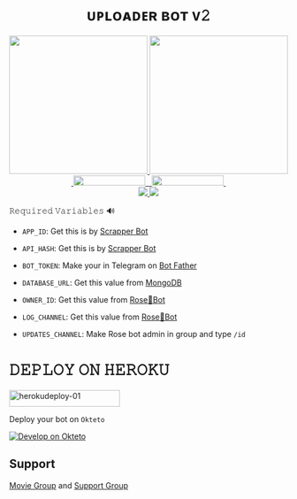 
<h1 align="center">
  <b> ᴜᴘʟᴏᴀᴅᴇʀ ʙᴏᴛ ᴠ𝟸 </b>
</h1>

<p align="center">
  <a href="https://www.python.org">
    <img src="http://ForTheBadge.com/images/badges/made-with-python.svg" width ="250">
  </a>
  <a href="https://t.me/ShadowKing9o">
    <img src="https://telegra.ph/file/93a7e33b65dc93349c0be.jpg" width="250">
  </a><br>
  <a href="https://t.me/ShadowsArena">
    &nbsp;<img src="https://img.shields.io/badge/Shadow%20Arena-Channel-blue?style=plastic&logo=Telegram" width="130" height="18">&nbsp;
  </a>
  <a href="https://t.me/+9Zhp_GdQVctiNjc1">
    &nbsp;<img src="https://img.shields.io/badge/Movie%20Addaa-Group-blue?style=plastic&logo=Telegram" width="130" height="18">&nbsp;
  </a>
  <br>
  <a href="https://github.com/MasterShad0w/Shadow-YT-Downloader-Bot/stargazers">
    <img src="https://img.shields.io/github/stars/MasterShad0w/Shadow-YT-Downloader-Bot?style=social">
  </a>
  <a href="https://github.com/MasterShad0w/Shadow-YT-Downloader-Bot/fork">
    <img src="https://img.shields.io/github/forks/MasterShad0w/Shadow-YT-Downloader-Bot?label=Fork&style=social">
  </a>  
</p>
  
𝚁𝚎𝚚𝚞𝚒𝚛𝚎𝚍 𝚅𝚊𝚛𝚒𝚊𝚋𝚕𝚎𝚜 🔊

* `APP_ID`: Get this is by [Scrapper Bot](https:/t.me/ShadowScrapperBot) 

* `API_HASH`: Get this is by [Scrapper Bot](https://t.me/ShadowScrapperBot)

* `BOT_TOKEN`: Make your in Telegram on [Bot Father](https://t.me/BotFather) 

* `DATABASE_URL`: Get this value from [MongoDB](https://www.mongodb.com) 

* `OWNER_ID`: Get this value from [Rose🌹Bot](https://t.me/missrose_bot) 

* `LOG_CHANNEL`: Get this value from [Rose🌹Bot](https://t.me/missrose_bot)

* `UPDATES_CHANNEL`: Make Rose bot admin in group and type ```/id```


<h1 align="left">
  <b> 𝙳𝙴𝙿𝙻𝙾𝚈 𝙾𝙽 𝙷𝙴𝚁𝙾𝙺𝚄 </b>
</h1>



<p align="left"><a href="https://heroku.com/deploy?template=https://github.com/MasterShad0w/Shadow-YT-Downloader-Bot">
    <img src="https://img.shields.io/badge/Deploy%20To Heroku-purple?style=for-the-badge&logo=Heroku" alt="herokudeploy-01" border="0" height="30" width="200"></a>
</p>


Deploy your bot on `Okteto`
  
[![Develop on Okteto](https://okteto.com/develop-okteto.svg)](https://cloud.okteto.com)

## Support

[Movie Group](https://t.me/+9Zhp_GdQVctiNjc1) and [Support Group](https://t.me/ShadowsArena) 
